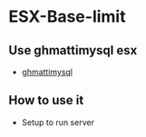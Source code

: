 # ESX-Base-limit

## Use ghmattimysql esx
* [ghmattimysql](https://github.com/GHMatti/ghmattimysql/releases)

## How to use it
* Setup to run server
